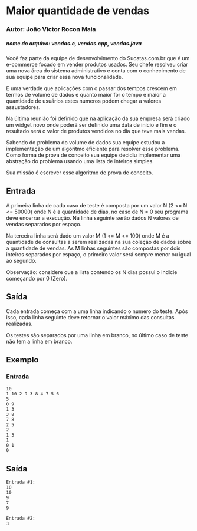 # Maior quantidade de vendas
### Autor: João Víctor Rocon Maia
##### nome do arquivo: vendas.c, vendas.cpp, vendas.java

Você faz parte da equipe de desenvolvimento do Sucatas.com.br que é um e-commerce focado em vender produtos usados. Seu chefe resolveu criar uma nova área do sistema administrativo e conta com o conhecimento de sua equipe para criar essa nova funcionalidade.

É uma verdade que aplicações com o passar dos tempos crescem em termos de volume de dados e quanto maior for o tempo e maior a quantidade de usuários estes numeros podem chegar a valores assustadores.

Na última reunião foi definido que na aplicação da sua empresa será criado um widget novo onde poderá ser definido uma data de inicio e fim e o resultado será o valor de produtos vendidos no dia que teve mais vendas.

Sabendo do problema do volume de dados sua equipe estudou a implementação de um algoritmo eficiente para resolver esse problema. Como forma de prova de conceito sua equipe decidiu implementar uma abstração do problema usando uma lista de inteiros simples.

Sua missão é escrever esse algoritmo de prova de conceito.

## Entrada

A primeira linha de cada caso de teste é composta por um valor N (2 <= N <= 50000) onde N é a quantidade de dias, no caso de N = 0 seu programa deve encerrar a execução. Na linha seguinte serão dados N valores de vendas separados por espaço.

Na terceira linha será dado um valor M (1 <= M <= 100) onde M é a quantidade de consultas a serem realizadas na sua coleção de dados sobre a quantidade de vendas. As M linhas seguintes são compostas por dois inteiros separados por espaço, o primeiro valor será sempre menor ou igual ao segundo.

Observação: considere que a lista contendo os N dias possui o indicie começando por 0 (Zero).

## Saída

Cada entrada começa com a uma linha indicando o numero do teste. Após isso, cada linha seguinte deve retornar o valor máximo das consultas realizadas.

Os testes são separados por uma linha em branco, no último caso de teste não tem a linha em branco.

## Exemplo

### Entrada

    10
    1 10 2 9 3 8 4 7 5 6
    5
    0 9
    1 3
    3 8
    7 8
    2 5
    2
    1 3
    1
    0 1
    0

## Saída

	Entrada #1:
    10
    10
    9
    7
    9
    
    Entrada #2:
    3
